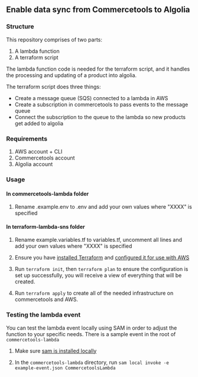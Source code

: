 ## Enable data sync from Commercetools to Algolia

### Structure
This repository comprises of two parts:
1. A lambda function
2. A terraform script

The lambda function code is needed for the terraform script, and it handles the processing and updating of a product into algolia.

The terraform script does three things:
- Create a message queue (SQS) connected to a lambda in AWS 
- Create a subscription in commercetools to pass events to the message queue
- Connect the subscription to the queue to the lambda so new products get added to algolia

### Requirements
1. AWS account + CLI
2. Commercetools account
3. Algolia account

### Usage

#### In commercetools-lambda folder
1. Rename .example.env to .env and add your own values where "XXXX" is specified

#### In terraform-lambda-sns folder
1. Rename example.variables.tf to variables.tf, uncomment all lines and add your own values where "XXXX" is specified

2. Ensure you have [installed Terraform](https://learn.hashicorp.com/terraform/getting-started/install.html) and [configured it for use with AWS](https://docs.aws.amazon.com/cli/latest/userguide/cli-chap-configure.html#cli-quick-configuration)

3. Run `terraform init`, then `terraform plan` to ensure the configuration is set up successfully, you will receive a view of everything that will be created.

4. Run `terraform apply` to create all of the needed infrastructure on commercetools and AWS.

### Testing the lambda event
You can test the lambda event locally using SAM in order to adjust the function to your specific needs. There is a sample event in the root of `commercetools-lambda`

1. Make sure [sam is installed locally](https://docs.aws.amazon.com/serverless-application-model/latest/developerguide/serverless-sam-cli-install.html)

2. In the `commercetools-lambda` directory, run `sam local invoke -e example-event.json CommercetoolsLambda`